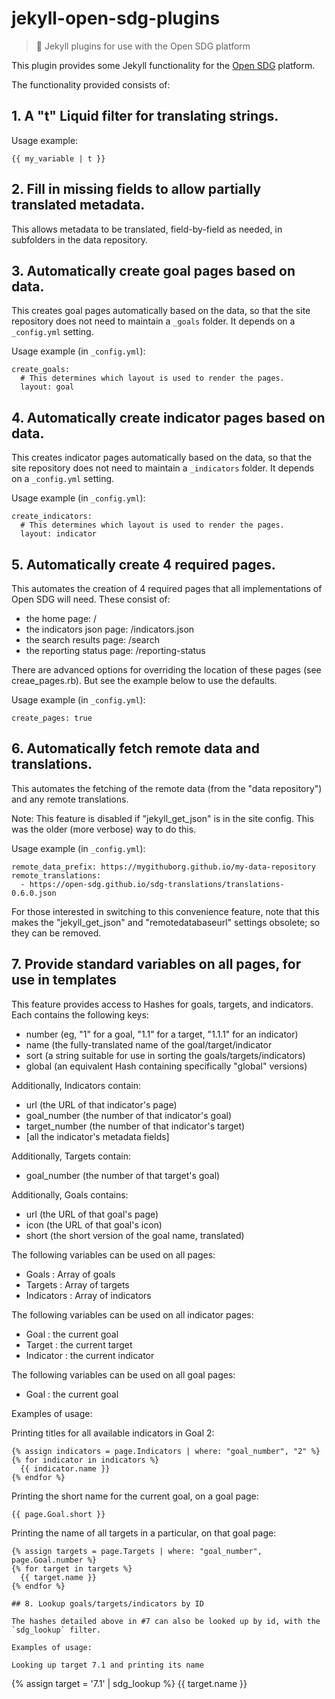 # jekyll-open-sdg-plugins

> 💎 Jekyll plugins for use with the Open SDG platform

This plugin provides some Jekyll functionality for the [Open SDG](https://github.com/open-sdg/open-sdg) platform.

The functionality provided consists of:

## 1. A "t" Liquid filter for translating strings.

Usage example:

```
{{ my_variable | t }}
```

## 2. Fill in missing fields to allow partially translated metadata.

This allows metadata to be translated, field-by-field as needed, in subfolders in the data repository.

## 3. Automatically create goal pages based on data.

This creates goal pages automatically based on the data, so that the site repository does not need to maintain a `_goals` folder. It depends on a `_config.yml` setting.

Usage example (in `_config.yml`):
```
create_goals:
  # This determines which layout is used to render the pages.
  layout: goal
```

## 4. Automatically create indicator pages based on data.

This creates indicator pages automatically based on the data, so that the site repository does not need to maintain a `_indicators` folder. It depends on a `_config.yml` setting.

Usage example (in `_config.yml`):
```
create_indicators:
  # This determines which layout is used to render the pages.
  layout: indicator
```

## 5. Automatically create 4 required pages.

This automates the creation of 4 required pages that all implementations of Open SDG will need. These consist of:

* the home page: /
* the indicators json page: /indicators.json
* the search results page: /search
* the reporting status page: /reporting-status

There are advanced options for overriding the location of these pages (see creae_pages.rb). But see the example below to use the defaults.

Usage example (in `_config.yml`):
```
create_pages: true
```

## 6. Automatically fetch remote data and translations.

This automates the fetching of the remote data (from the "data repository") and any remote translations.

Note: This feature is disabled if "jekyll_get_json" is in the site config. This was the older (more verbose) way to do this.

Usage example (in `_config.yml`):
```
remote_data_prefix: https://mygithuborg.github.io/my-data-repository
remote_translations:
  - https://open-sdg.github.io/sdg-translations/translations-0.6.0.json

```

For those interested in switching to this convenience feature, note that this makes the "jekyll_get_json" and "remotedatabaseurl" settings obsolete; so they can be removed.

## 7. Provide standard variables on all pages, for use in templates

This feature provides access to Hashes for goals, targets, and indicators. Each
contains the following keys:
* number (eg, "1" for a goal, "1.1" for a target, "1.1.1" for an indicator)
* name (the fully-translated name of the goal/target/indicator
* sort (a string suitable for use in sorting the goals/targets/indicators)
* global (an equivalent Hash containing specifically "global" versions)

Additionally, Indicators contain:
* url (the URL of that indicator's page)
* goal_number (the number of that indicator's goal)
* target_number (the number of that indicator's target)
* [all the indicator's metadata fields]

Additionally, Targets contain:
* goal_number (the number of that target's goal)

Additionally, Goals contains:
* url (the URL of that goal's page)
* icon (the URL of that goal's icon)
* short (the short version of the goal name, translated)

The following variables can be used on all pages:

* Goals : Array of goals
* Targets : Array of targets
* Indicators : Array of indicators

The following variables can be used on all indicator pages:

* Goal : the current goal
* Target : the current target
* Indicator : the current indicator

The following variables can be used on all goal pages:

* Goal : the current goal

Examples of usage:

Printing titles for all available indicators in Goal 2:
```
{% assign indicators = page.Indicators | where: "goal_number", "2" %}
{% for indicator in indicators %}
  {{ indicator.name }}
{% endfor %}
```

Printing the short name for the current goal, on a goal page:
```
{{ page.Goal.short }}
```

Printing the name of all targets in a particular, on that goal page:
```
{% assign targets = page.Targets | where: "goal_number", page.Goal.number %}
{% for target in targets %}
  {{ target.name }}
{% endfor %}

## 8. Lookup goals/targets/indicators by ID

The hashes detailed above in #7 can also be looked up by id, with the `sdg_lookup` filter.

Examples of usage:

Looking up target 7.1 and printing its name

```
{% assign target = '7.1' | sdg_lookup %}
{{ target.name }}
```